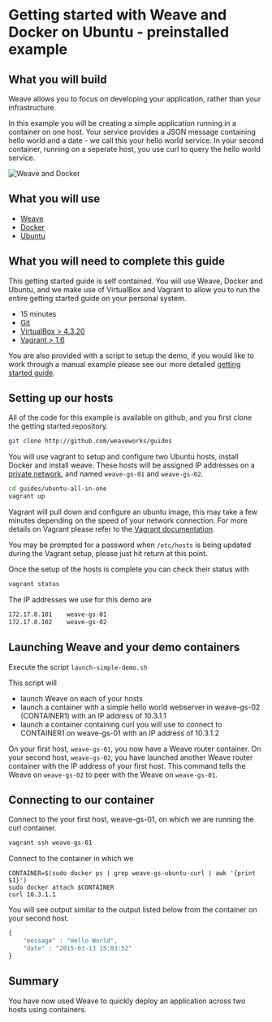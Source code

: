 # Getting started with Weave and Docker on Ubuntu - preinstalled example #

## What you will build ##

Weave allows you to focus on developing your application, rather than your infrastructure.

In this example you will be creating a simple application running in a container on one host. Your service provides a JSON message containing hello world and a date - we call this your hello world service. In your second container, running on a seperate host, you use curl to query the hello world service.

![Weave and Docker](https://github.com/weaveworks/guides/blob/master/ubuntu-simple/Simple_Weave.png)

## What you will use ##

* [Weave](http://weave.works)
* [Docker](http://docker.com)
* [Ubuntu](http://ubuntu.com)

## What you will need to complete this guide ##

This getting started guide is self contained. You will use Weave, Docker and Ubuntu, and we make use of VirtualBox and Vagrant to allow you to run the entire getting started guide on your personal system.

* 15 minutes
* [Git](http://git-scm.com/downloads)
* [VirtualBox > 4.3.20](https://www.virtualbox.org/wiki/Downloads)
* [Vagrant > 1.6](https://docs.vagrantup.com/v2/installation/index.html)

You are also provided with a script to setup the demo, if you would like to work through a manual example please
see our more detailed [getting started guide](https://github.com/weaveworks/guides/blob/master/ubuntu-simple/README.md).

## Setting up our hosts ##

All of the code for this example is available on github, and you first clone the getting started repository.

```bash
git clone http://github.com/weaveworks/guides
```

You will use vagrant to setup and configure two Ubuntu hosts, install Docker and install weave. These hosts will be assigned IP addresses on a [private network](http://en.wikipedia.org/wiki/Private%5Fnetwork), and named `weave-gs-01` and `weave-gs-02`.

```bash
cd guides/ubuntu-all-in-one
vagrant up
```

Vagrant will pull down and configure an ubuntu image, this may take a few minutes depending on the speed of your network connection. For more details on Vagrant please refer to the [Vagrant documentation](http://vagrantup.com).

You may be prompted for a password when `/etc/hosts` is being updated during the Vagrant setup, please just hit return at this point.

Once the setup of the hosts is complete you can check their status with

```bash
vagrant status
```

The IP addresses we use for this demo are

```bash
172.17.8.101 	weave-gs-01
172.17.8.102 	weave-gs-02
```

## Launching Weave and your demo containers  ##

Execute the script `launch-simple-demo.sh`

This script will

* launch Weave on each of your hosts 
* launch a container with a simple hello world webserver in weave-gs-02 (CONTAINER1) with an IP address of 10.3.1.1
* launch a container containing curl you will use to connect to CONTAINER1 on weave-gs-01 with an IP address of 10.3.1.2

On your first host, `weave-gs-01`, you now have a Weave router container. On your second host, `weave-gs-02`, you have launched another Weave router container with the IP address of your first host. This command tells the Weave on `weave-gs-02` to peer with the Weave on `weave-gs-01`.


## Connecting to our container ##

Connect to the your first host, weave-gs-01, on which we are running the curl container.

```bash
vagrant ssh weave-gs-01
```

Connect to the container in which we   

```
CONTAINER=$(sudo docker ps | grep weave-gs-ubuntu-curl | awk '{print $1}')
sudo docker attach $CONTAINER
curl 10.3.1.1
```

You will see output similar to the output listed below from the container on your second host. 

```javascript
{
    "message" : "Hello World",
    "date" : "2015-03-13 15:03:52"
}
```

## Summary ##

You have now used Weave to quickly deploy an application across two hosts using containers.
